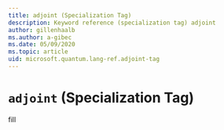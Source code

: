 ```yaml
---
title: adjoint (Specialization Tag)
description: Keyword reference (specialization tag) adjoint
author: gillenhaalb
ms.author: a-gibec
ms.date: 05/09/2020
ms.topic: article
uid: microsoft.quantum.lang-ref.adjoint-tag
---
```


# `adjoint` (Specialization Tag)

fill
